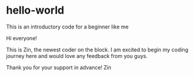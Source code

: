 # hello-world
This is an introductory code for a beginner like me

Hi everyone!

This is Zin, the newest coder on the block. I am excited to begin my coding journey here and would love any feedback from you guys.

Thank you for your support in advance!
Zin
